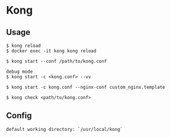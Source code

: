 # Kong

## Usage

    $ kong reload
    $ docker exec -it kong kong reload

    $ kong start --conf /path/to/kong.conf

    debug mode
    $ kong start -c <kong.conf> --vv

    $ kong start -c kong.conf --nginx-conf custom_nginx.template

    $ kong check <path/to/kong.conf>

## Config

    default working directory: `/usr/local/kong`
